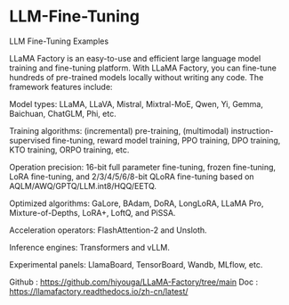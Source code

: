 # LLM-Fine-Tuning
LLM Fine-Tuning  Examples 

LLaMA Factory is an easy-to-use and efficient large language model training and fine-tuning platform. With LLaMA Factory, you can fine-tune hundreds of pre-trained models locally without writing any code. The framework features include:

Model types: LLaMA, LLaVA, Mistral, Mixtral-MoE, Qwen, Yi, Gemma, Baichuan, ChatGLM, Phi, etc.

Training algorithms: (incremental) pre-training, (multimodal) instruction-supervised fine-tuning, reward model training, PPO training, DPO training, KTO training, ORPO training, etc.

Operation precision: 16-bit full parameter fine-tuning, frozen fine-tuning, LoRA fine-tuning, and 2/3/4/5/6/8-bit QLoRA fine-tuning based on AQLM/AWQ/GPTQ/LLM.int8/HQQ/EETQ.

Optimized algorithms: GaLore, BAdam, DoRA, LongLoRA, LLaMA Pro, Mixture-of-Depths, LoRA+, LoftQ, and PiSSA.

Acceleration operators: FlashAttention-2 and Unsloth.

Inference engines: Transformers and vLLM.

Experimental panels: LlamaBoard, TensorBoard, Wandb, MLflow, etc.

Github : https://github.com/hiyouga/LLaMA-Factory/tree/main
Doc : https://llamafactory.readthedocs.io/zh-cn/latest/ 
